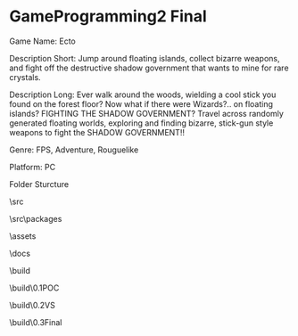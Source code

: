 # GameProgramming2 Final

Game Name:  Ecto

Description Short:  Jump around floating islands, collect bizarre weapons, and fight off the destructive shadow government that wants to mine for rare crystals.

Description Long:  Ever walk around the woods, wielding a cool stick you found on the forest floor?  Now what if there were Wizards?.. on floating islands? FIGHTING THE SHADOW GOVERNMENT?    Travel across randomly generated floating worlds, exploring and finding bizarre, stick-gun style weapons to fight the SHADOW GOVERNMENT!!


Genre:  FPS, Adventure, Rouguelike

Platform:  PC

Folder Sturcture

\src

\src\packages

\assets

\docs

\build

\build\0.1POC

\build\0.2VS

\build\0.3Final
